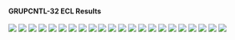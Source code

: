 #### GRUPCNTL-32 ECL Results

![](ECL/GRUPCNTL-32-Bottom_Hole_Pressure.png)
![](ECL/GRUPCNTL-32-Field_Production_Comparison_Plot.png)
![](ECL/GRUPCNTL-32-Field_Sales_Gas_Production_Comparison_Plot.png)
![](ECL/GRUPCNTL-32-Field_Water_Injection_Comparison_Plot.png)
![](ECL/GRUPCNTL-32-Group_INJE_Gas_Injection_Comparison_Plot.png)
![](ECL/GRUPCNTL-32-Group_INJE_Water_Injection_Comparison_Plot.png)
![](ECL/GRUPCNTL-32-Group_PROD_Production_Comparison_Plot.png)
![](ECL/GRUPCNTL-32-Well_INJ1_Gas_Injection_Comparison_Plot.png)
![](ECL/GRUPCNTL-32-Well_INJ1_Water_Injection_Performance.png)
![](ECL/GRUPCNTL-32-Well_INJ2_Water_Injection_Performance.png)
![](ECL/GRUPCNTL-32-Well_PROD1_Pressure_Comparison_Plot.png)
![](ECL/GRUPCNTL-32-Well_PROD1_Production_and_Mode_of_Control_Plot.png)
![](ECL/GRUPCNTL-32-Well_PROD1_Production_Performance.png)
![](ECL/GRUPCNTL-32-Well_PROD2_Pressure_Comparison_Plot.png)
![](ECL/GRUPCNTL-32-Well_PROD2_Production_and_Mode_of_Control_Plot.png)
![](ECL/GRUPCNTL-32-Well_PROD2_Production_Performance.png)
![](ECL/GRUPCNTL-32-Well_PROD3_Pressure_Comparison_Plot.png)
![](ECL/GRUPCNTL-32-Well_PROD3_Production_and_Mode_of_Control_Plot.png)
![](ECL/GRUPCNTL-32-Well_PROD3_Production_Performance.png)
![](ECL/GRUPCNTL-32-Well_PROD4_Pressure_Comparison_Plot.png)
![](ECL/GRUPCNTL-32-Well_PROD4_Production_and_Mode_of_Control_Plot.png)
![](ECL/GRUPCNTL-32-Well_PROD4_Production_Performance.png)
